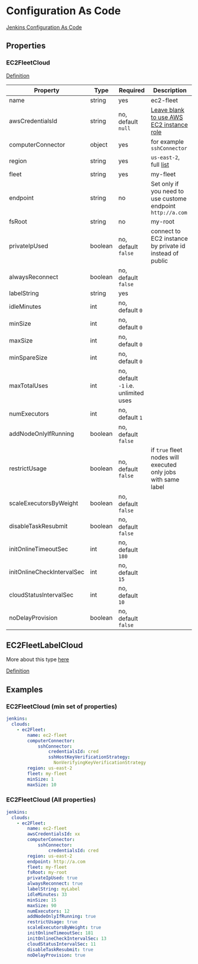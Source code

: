 # Configuration As Code

[Jenkins Configuration As Code](https://jenkins.io/projects/jcasc/)

## Properties

### EC2FleetCloud

[Definition](https://github.com/jenkinsci/ec2-fleet-plugin/blob/master/src/main/java/com/amazon/jenkins/ec2fleet/EC2FleetCloud.java#L156-L179)

| Property                   | Type    | Required                          | Description |
|----------------------------|---------|-----------------------------------|---|
| name                       | string  | yes                               |ec2-fleet|
| awsCredentialsId           | string  | no, default ```null```            |[Leave blank to use AWS EC2 instance role](https://docs.aws.amazon.com/IAM/latest/UserGuide/id_roles_use_switch-role-ec2.html)|
| computerConnector          | object  | yes                               |for example ```sshConnector```|
| region                     | string  | yes                               |```us-east-2```, full [list](https://docs.aws.amazon.com/AmazonRDS/latest/UserGuide/Concepts.RegionsAndAvailabilityZones.html)|
| fleet                      | string  | yes                               |my-fleet|
| endpoint                   | string  | no                                |Set only if you need to use custome endpoint ```http://a.com```|
| fsRoot                     | string  | no                                |my-root|
| privateIpUsed              | boolean | no, default ```false```           |connect to EC2 instance by private id instead of public|
| alwaysReconnect            | boolean | no, default ```false```           ||
| labelString                | string  | yes                               ||
| idleMinutes                | int     | no, default ```0```               ||
| minSize                    | int     | no, default ```0```               ||
| maxSize                    | int     | no, default ```0```               ||
| minSpareSize               | int     | no, default ```0```  || minimum number of instances allowed to be idle, ready to pickup work. maxSize overrides minSpareSize. Such instances are exempted from 'Max Idle Minutes Before Scaledown' config.
| maxTotalUses               | int     | no, default ```-1``` i.e. unlimited uses || maximum number of times a node can be used. Overrides minSize and minSpareSize, if set.
| numExecutors               | int     | no, default ```1```               ||
| addNodeOnlyIfRunning       | boolean | no, default ```false```           ||
| restrictUsage              | boolean | no, default ```false```           |if ```true``` fleet nodes will executed only jobs with same label|
| scaleExecutorsByWeight     | boolean | no, default ```false```           ||
| disableTaskResubmit        | boolean | no, default ```false```           ||
| initOnlineTimeoutSec       | int     | no, default ```180```             ||
| initOnlineCheckIntervalSec | int     | no, default ```15```              ||
| cloudStatusIntervalSec     | int     | no, default ```10```              ||
| noDelayProvision           | boolean | no, default ```false```           ||

## EC2FleetLabelCloud

More about this type [here](LABEL-BASED-CONFIGURATION.md)

[Definition](https://github.com/jenkinsci/ec2-fleet-plugin/blob/master/src/main/java/com/amazon/jenkins/ec2fleet/EC2FleetLabelCloud.java#L123-L145)

## Examples

### EC2FleetCloud (min set of properties)

```yaml
jenkins:
  clouds:
    - ec2Fleet:
        name: ec2-fleet
        computerConnector:
            sshConnector:
                credentialsId: cred
                sshHostKeyVerificationStrategy:
                  NonVerifyingKeyVerificationStrategy
        region: us-east-2
        fleet: my-fleet
        minSize: 1
        maxSize: 10
```

### EC2FleetCloud (All properties)

```yaml
jenkins:
  clouds:
    - ec2Fleet:
        name: ec2-fleet
        awsCredentialsId: xx
        computerConnector:
            sshConnector:
                credentialsId: cred
        region: us-east-2
        endpoint: http://a.com
        fleet: my-fleet
        fsRoot: my-root
        privateIpUsed: true
        alwaysReconnect: true
        labelString: myLabel
        idleMinutes: 33
        minSize: 15
        maxSize: 90
        numExecutors: 12
        addNodeOnlyIfRunning: true
        restrictUsage: true
        scaleExecutorsByWeight: true
        initOnlineTimeoutSec: 181
        initOnlineCheckIntervalSec: 13
        cloudStatusIntervalSec: 11
        disableTaskResubmit: true
        noDelayProvision: true
```
